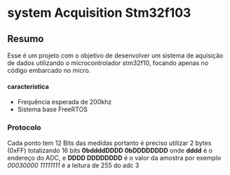 # system Acquisition Stm32f103

## Resumo
Esse é um projeto com o objetivo de desenvolver um sistema de aquisição de dados utilizando o microcontrolador stm32f10, focando apenas no código embarcado no micro.

#### **característica**
  * Frequência esperada de 200khz
  * Sistema base FreeRTOS


### **Protocolo** 
Cada ponto tem 12 Bits das medidas portanto é preciso utilizar 2 bytes (0xFF) totalizando 16 bits **0bddddDDDD 0bDDDDDDDD** onde **dddd** é o endereço do ADC, e **DDDD DDDDDDDD** é o valor da amostra por exemplo *00030000 11111111* é a leitura de 255 do adc 3
